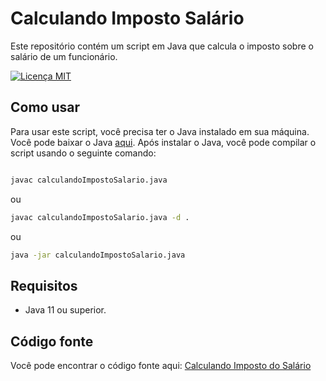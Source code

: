 # Calculando Imposto Salário

Este repositório contém um script em Java que calcula o imposto sobre o salário de um funcionário.

[![Licença MIT](https://img.shields.io/badge/license-MIT-green.svg)](LICENSE)

## Como usar

Para usar este script, você precisa ter o Java instalado em sua máquina. Você pode baixar o Java [aqui](https://www.java.com/pt-BR/download/).
Após instalar o Java, você pode compilar o script usando o seguinte comando:

```bash

javac calculandoImpostoSalario.java
```

ou

```bash
javac calculandoImpostoSalario.java -d .
```

ou

```bash
java -jar calculandoImpostoSalario.java
```

## Requisitos

- Java 11 ou superior.

## Código fonte

Você pode encontrar o código fonte aqui: [Calculando Imposto do Salário](https://github.com/Andrehlb/Java/blob/33a7609309c67b53becfec7573362678e3ea524e/calculandoImpostoSalario.java)